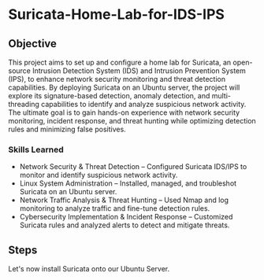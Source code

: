 # Suricata-Home-Lab-for-IDS-IPS

## Objective

This project aims to set up and configure a home lab for Suricata, an open-source Intrusion Detection System (IDS) and Intrusion Prevention System (IPS), to enhance network security monitoring and threat detection capabilities. By deploying Suricata on an Ubuntu server, the project will explore its signature-based detection, anomaly detection, and multi-threading capabilities to identify and analyze suspicious network activity. The ultimate goal is to gain hands-on experience with network security monitoring, incident response, and threat hunting while optimizing detection rules and minimizing false positives.

### Skills Learned

- Network Security & Threat Detection – Configured Suricata IDS/IPS to monitor and identify suspicious network activity.
- Linux System Administration – Installed, managed, and troubleshot Suricata on an Ubuntu server.
- Network Traffic Analysis & Threat Hunting – Used Nmap and log monitoring to analyze traffic and fine-tune detection rules.
- Cybersecurity Implementation & Incident Response – Customized Suricata rules and analyzed alerts to detect and mitigate threats.

## Steps

Let's now install Suricata onto our Ubuntu Server. 
